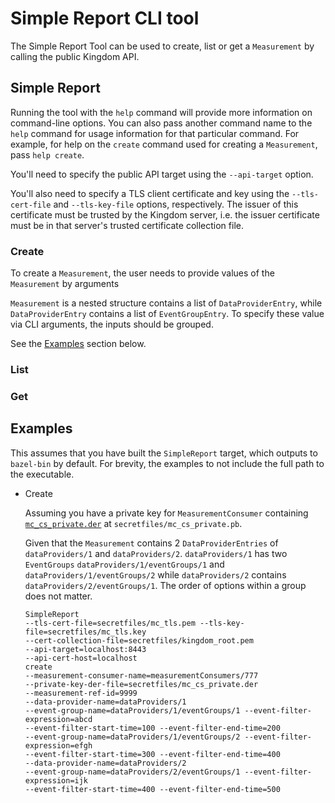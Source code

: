 # Simple Report CLI tool

The Simple Report Tool can be used to create, list or get a `Measurement` by 
calling the public Kingdom API.

## Simple Report

Running the tool with the `help` command will provide more information on
command-line options. You can also pass another command name to the `help`
command for usage information for that particular command. For example, for help
on the `create` command used for creating a `Measurement`, pass
`help create`.

You'll need to specify the public API target using the `--api-target` option.

You'll also need to specify a TLS client certificate and key using the
`--tls-cert-file` and `--tls-key-file` options, respectively. The issuer of this
certificate must be trusted by the Kingdom server, i.e. the issuer
certificate must be in that server's trusted certificate collection file.

### Create

To create a `Measurement`, the user needs to provide values of the `Measurement` 
by arguments

`Measurement` is a nested structure contains a list of `DataProviderEntry`,
while `DataProviderEntry` contains a list of `EventGroupEntry`. To specify these
value via CLI arguments, the inputs should be grouped.

See the [Examples](##Examples) section below.

### List


### Get

## Examples

This assumes that you have built the `SimpleReport` target, which outputs to
`bazel-bin` by default. For brevity, the examples to not include the full path
to the executable.

* Create

  Assuming you have a private key for `MeasurementConsumer` containing
  [`mc_cs_private.der`](../../../../../../../k8s/testing/secretfiles/mc_cs_private.tink)
  at `secretfiles/mc_cs_private.pb`.
  
  Given that the `Measurement` contains 2 `DataProviderEntries` of `dataProviders/1` 
  and `dataProviders/2`. `dataProviders/1` has two `EventGroups`
  `dataProviders/1/eventGroups/1` and `dataProviders/1/eventGroups/2` while 
  `dataProviders/2` contains `dataProviders/2/eventGroups/1`. The order of 
  options within a group does not matter.

  ```shell
  SimpleReport 
  --tls-cert-file=secretfiles/mc_tls.pem --tls-key-file=secretfiles/mc_tls.key
  --cert-collection-file=secretfiles/kingdom_root.pem
  --api-target=localhost:8443
  --api-cert-host=localhost
  create
  --measurement-consumer-name=measurementConsumers/777
  --private-key-der-file=secretfiles/mc_cs_private.der
  --measurement-ref-id=9999
  --data-provider-name=dataProviders/1
  --event-group-name=dataProviders/1/eventGroups/1 --event-filter-expression=abcd
  --event-filter-start-time=100 --event-filter-end-time=200
  --event-group-name=dataProviders/1/eventGroups/2 --event-filter-expression=efgh
  --event-filter-start-time=300 --event-filter-end-time=400
  --data-provider-name=dataProviders/2
  --event-group-name=dataProviders/2/eventGroups/1 --event-filter-expression=ijk
  --event-filter-start-time=400 --event-filter-end-time=500
  ```